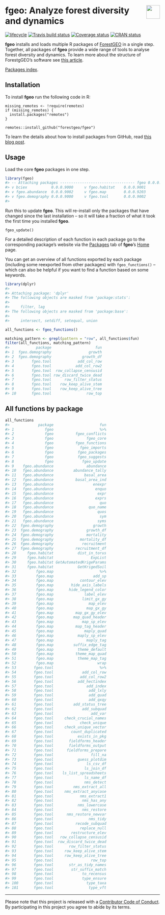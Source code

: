 
<!-- README.md is generated from README.Rmd. Please edit that file -->

# <img src="https://i.imgur.com/39pvr4n.png" align="right" height=44 /> fgeo: Analyze forest diversity and dynamics

[![lifecycle](https://img.shields.io/badge/lifecycle-experimental-orange.svg)](https://www.tidyverse.org/lifecycle/#experimental)
[![Travis build
status](https://travis-ci.org/forestgeo/fgeo.svg?branch=master)](https://travis-ci.org/forestgeo/fgeo)
[![Coverage
status](https://coveralls.io/repos/github/forestgeo/fgeo/badge.svg)](https://coveralls.io/r/forestgeo/fgeo?branch=master)
[![CRAN
status](https://www.r-pkg.org/badges/version/fgeo)](https://cran.r-project.org/package=fgeo)

**fgeo** installs and loads multiple R packages of
[ForestGEO](http://www.forestgeo.si.edu/) in a single step. Together,
all packages of **fgeo** provide a wide range of tools to analyse forest
diversity and dynamics. To learn more about the structure of
ForestgGEO’s software see [this article](https://goo.gl/c5X6qk).

[Packages index](https://forestgeo.github.io/fgeo/reference/index.html).

## Installation

To install **fgeo** run the following code in R:

    missing_remotes <- !require(remotes)
    if (missing_remotes) {
      install.packages("remotes")
    }
    
    remotes::install_github("forestgeo/fgeo")

To learn the details about how to install packages from GitHub, read
[this blog post](https://goo.gl/dQKEeg).

## Usage

Load the core **fgeo** packages in one step.

``` r
library(fgeo)
#> -- Attaching packages ---------------------------------- fgeo 0.0.0.9000 --
#> v bciex           0.0.0.9000     v fgeo.habitat    0.0.0.9001
#> v fgeo.abundance  0.0.0.9002     v fgeo.map        0.0.0.9203
#> v fgeo.demography 0.0.0.9000     v fgeo.tool       0.0.0.9002
#> 
```

Run this to update **fgeo**. This will re-install only the packages that
have changed since the last installation – so it will take a fraction of
what it took the first time you installed **fgeo**.

    fgeo_update()

For a detailed description of each function in each package go to the
corresponding package’s website via the
[Packages](https://forestgeo.github.io/fgeo/reference/index.html) tab of
**fgeo**’s [Home](https://forestgeo.github.io/fgeo/index.html) page.

You can get an overview of all functions exported by each package
(including some reexported from other packages) with `fgeo_functions()`
– which can also be helpful if you want to find a function based on
some keywords.

``` r
library(dplyr)
#> 
#> Attaching package: 'dplyr'
#> The following objects are masked from 'package:stats':
#> 
#>     filter, lag
#> The following objects are masked from 'package:base':
#> 
#>     intersect, setdiff, setequal, union

all_functions <- fgeo_functions()

matching_pattern <- grepl(pattern = "row", all_functions$fun)
filter(all_functions, matching_pattern)
#>            package                    fun
#> 1  fgeo.demography                 growth
#> 2  fgeo.demography              growth_df
#> 3        fgeo.tool            add_col_row
#> 4        fgeo.tool           add_col_row2
#> 5        fgeo.tool  row_collapse_censusid
#> 6        fgeo.tool row_discard_twice_dead
#> 7        fgeo.tool      row_filter_status
#> 8        fgeo.tool    row_keep_alive_stem
#> 9        fgeo.tool    row_keep_alive_tree
#> 10       fgeo.tool                row_top
```

## All functions by package

``` r
all_functions
#>             package                     fun
#> 1              fgeo                     %>%
#> 2              fgeo          fgeo_conflicts
#> 3              fgeo               fgeo_core
#> 4              fgeo          fgeo_functions
#> 5              fgeo            fgeo_imports
#> 6              fgeo           fgeo_packages
#> 7              fgeo           fgeo_suggests
#> 8              fgeo             fgeo_update
#> 9    fgeo.abundance               abundance
#> 10   fgeo.abundance         abundance_tally
#> 11   fgeo.abundance              basal_area
#> 12   fgeo.abundance          basal_area_ind
#> 13   fgeo.abundance                  enexpr
#> 14   fgeo.abundance                   enquo
#> 15   fgeo.abundance                    expr
#> 16   fgeo.abundance                   exprs
#> 17   fgeo.abundance                     quo
#> 18   fgeo.abundance                quo_name
#> 19   fgeo.abundance                    quos
#> 20   fgeo.abundance                     sym
#> 21   fgeo.abundance                    syms
#> 22  fgeo.demography                  growth
#> 23  fgeo.demography               growth_df
#> 24  fgeo.demography               mortality
#> 25  fgeo.demography            mortality_df
#> 26  fgeo.demography             recruitment
#> 27  fgeo.demography          recruitment_df
#> 28     fgeo.habitat           dist_in_torus
#> 29     fgeo.habitat                 ExpList
#> 30     fgeo.habitat GetAutomatedKrigeParams
#> 31     fgeo.habitat           GetKrigedSoil
#> 32         fgeo.map                     %>%
#> 33         fgeo.map                  add_sp
#> 34         fgeo.map            contour_elev
#> 35         fgeo.map        hide_axis_labels
#> 36         fgeo.map       hide_legend_color
#> 37         fgeo.map              label_elev
#> 38         fgeo.map             limit_gx_gy
#> 39         fgeo.map                map_elev
#> 40         fgeo.map               map_gx_gy
#> 41         fgeo.map          map_gx_gy_elev
#> 42         fgeo.map         map_quad_header
#> 43         fgeo.map             map_sp_elev
#> 44         fgeo.map          map_tag_header
#> 45         fgeo.map              maply_quad
#> 46         fgeo.map           maply_sp_elev
#> 47         fgeo.map               maply_tag
#> 48         fgeo.map         suffix_edge_tag
#> 49         fgeo.map           theme_default
#> 50         fgeo.map          theme_map_quad
#> 51         fgeo.map           theme_map_tag
#> 52         fgeo.map                    wrap
#> 53        fgeo.tool                     %>%
#> 54        fgeo.tool             add_col_row
#> 55        fgeo.tool            add_col_row2
#> 56        fgeo.tool           add_hectindex
#> 57        fgeo.tool               add_index
#> 58        fgeo.tool                add_lxly
#> 59        fgeo.tool                add_quad
#> 60        fgeo.tool                add_qxqy
#> 61        fgeo.tool         add_status_tree
#> 62        fgeo.tool             add_subquad
#> 63        fgeo.tool                 add_var
#> 64        fgeo.tool     check_crucial_names
#> 65        fgeo.tool            check_unique
#> 66        fgeo.tool     check_unique_vector
#> 67        fgeo.tool        count_duplicated
#> 68        fgeo.tool           exists_in_pkg
#> 69        fgeo.tool       fieldforms_header
#> 70        fgeo.tool       fieldforms_output
#> 71        fgeo.tool      fieldforms_prepare
#> 72        fgeo.tool                 fill_na
#> 73        fgeo.tool           guess_plotdim
#> 74        fgeo.tool               ls_csv_df
#> 75        fgeo.tool              ls_join_df
#> 76        fgeo.tool    ls_list_spreadsheets
#> 77        fgeo.tool              ls_name_df
#> 78        fgeo.tool              nms_detect
#> 79        fgeo.tool         nms_extract_all
#> 80        fgeo.tool     nms_extract_anycase
#> 81        fgeo.tool            nms_extract1
#> 82        fgeo.tool             nms_has_any
#> 83        fgeo.tool           nms_lowercase
#> 84        fgeo.tool             nms_restore
#> 85        fgeo.tool      nms_restore_newvar
#> 86        fgeo.tool                nms_tidy
#> 87        fgeo.tool          recode_subquad
#> 88        fgeo.tool            replace_null
#> 89        fgeo.tool        restructure_elev
#> 90        fgeo.tool   row_collapse_censusid
#> 91        fgeo.tool  row_discard_twice_dead
#> 92        fgeo.tool       row_filter_status
#> 93        fgeo.tool     row_keep_alive_stem
#> 94        fgeo.tool     row_keep_alive_tree
#> 95        fgeo.tool                 row_top
#> 96        fgeo.tool       str_as_tidy_names
#> 97        fgeo.tool        str_suffix_match
#> 98        fgeo.tool             to_recensus
#> 99        fgeo.tool             type_ensure
#> 100       fgeo.tool               type_taxa
#> 101       fgeo.tool                type_vft
```

-----

Please note that this project is released with a [Contributor Code of
Conduct](.github/CODE_OF_CONDUCT.md). By participating in this project
you agree to abide by its terms.
